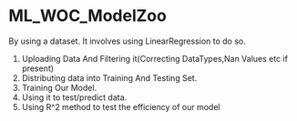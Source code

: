 # ML_WOC_ModelZoo
By using a dataset.
It involves using LinearRegression to do so.
1. Uploading Data And Filtering it(Correcting DataTypes,Nan Values etc if present)
2. Distributing data into Training And Testing Set.
3. Training Our Model.
4. Using it to test/predict data.
5. Using R^2 method to test the efficiency of our model
